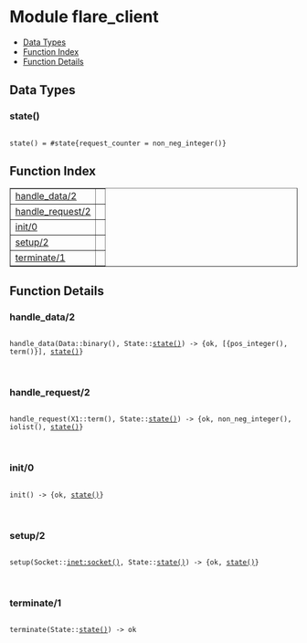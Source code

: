 

# Module flare_client #
* [Data Types](#types)
* [Function Index](#index)
* [Function Details](#functions)

<a name="types"></a>

## Data Types ##




### <a name="type-state">state()</a> ###


<pre><code>
state() = #state{request_counter = non_neg_integer()}
</code></pre>

<a name="index"></a>

## Function Index ##


<table width="100%" border="1" cellspacing="0" cellpadding="2" summary="function index"><tr><td valign="top"><a href="#handle_data-2">handle_data/2</a></td><td></td></tr><tr><td valign="top"><a href="#handle_request-2">handle_request/2</a></td><td></td></tr><tr><td valign="top"><a href="#init-0">init/0</a></td><td></td></tr><tr><td valign="top"><a href="#setup-2">setup/2</a></td><td></td></tr><tr><td valign="top"><a href="#terminate-1">terminate/1</a></td><td></td></tr></table>


<a name="functions"></a>

## Function Details ##

<a name="handle_data-2"></a>

### handle_data/2 ###

<pre><code>
handle_data(Data::binary(), State::<a href="#type-state">state()</a>) -&gt; {ok, [{pos_integer(), term()}], <a href="#type-state">state()</a>}
</code></pre>
<br />

<a name="handle_request-2"></a>

### handle_request/2 ###

<pre><code>
handle_request(X1::term(), State::<a href="#type-state">state()</a>) -&gt; {ok, non_neg_integer(), iolist(), <a href="#type-state">state()</a>}
</code></pre>
<br />

<a name="init-0"></a>

### init/0 ###

<pre><code>
init() -&gt; {ok, <a href="#type-state">state()</a>}
</code></pre>
<br />

<a name="setup-2"></a>

### setup/2 ###

<pre><code>
setup(Socket::<a href="inet.md#type-socket">inet:socket()</a>, State::<a href="#type-state">state()</a>) -&gt; {ok, <a href="#type-state">state()</a>}
</code></pre>
<br />

<a name="terminate-1"></a>

### terminate/1 ###

<pre><code>
terminate(State::<a href="#type-state">state()</a>) -&gt; ok
</code></pre>
<br />

